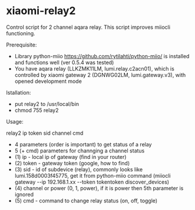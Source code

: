 # xiaomi-relay2
Control script for 2 channel  aqara relay. This script improves miiocli functioning.

Prerequisite:
- Library python-miio https://github.com/rytilahti/python-miio/ is installed and functions well (ver 0.5.4 was tested)
- You have aqara relay (LLKZMK11LM, lumi.relay.c2acn01), which is controlled by xiaomi gateway 2 (DGNWG02LM, lumi.gateway.v3), with opened development mode

Istallation:
- put relay2 to /usr/local/bin
- chmod 755 relay2

Usage:

relay2 ip token sid channel cmd
 
- 4 parameters (order is important) to get status of a relay
- 5 (+ cmd) parameters for channging a channel status
- (1) ip - local ip of gateway (find in your router)
- (2) token - gateway token (google, how to find)
- (3) sid - id of subdevice (relay), commonly looks like 
   lumi.158d0003f45775, get it from python-miio command
   (miiocli gateway --ip 192.168.1.xx --token tokentoken discover_devices)
- (4) channel or power (0, 1, power), if it is power then 5th parameter is ignored
- (5) cmd - command to change relay status (on, off, toggle)
